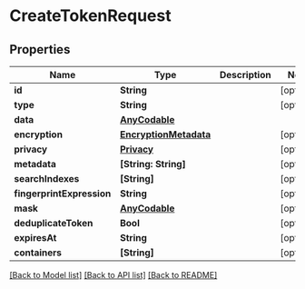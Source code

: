 # CreateTokenRequest

## Properties
Name | Type | Description | Notes
------------ | ------------- | ------------- | -------------
**id** | **String** |  | [optional] 
**type** | **String** |  | [optional] 
**data** | [**AnyCodable**](.md) |  | 
**encryption** | [**EncryptionMetadata**](EncryptionMetadata.md) |  | [optional] 
**privacy** | [**Privacy**](Privacy.md) |  | [optional] 
**metadata** | **[String: String]** |  | [optional] 
**searchIndexes** | **[String]** |  | [optional] 
**fingerprintExpression** | **String** |  | [optional] 
**mask** | [**AnyCodable**](.md) |  | [optional] 
**deduplicateToken** | **Bool** |  | [optional] 
**expiresAt** | **String** |  | [optional] 
**containers** | **[String]** |  | [optional] 

[[Back to Model list]](../README.md#documentation-for-models) [[Back to API list]](../README.md#documentation-for-api-endpoints) [[Back to README]](../README.md)


